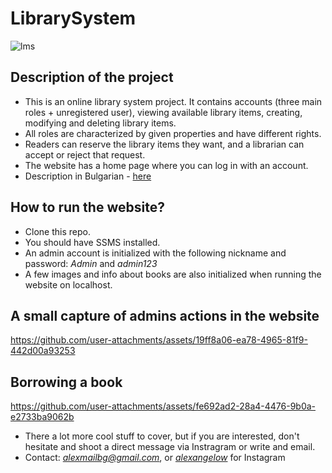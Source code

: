 # LibrarySystem

![lms](https://github.com/user-attachments/assets/6507c6c0-9dc3-470f-b81e-0b3ef6607f3d)

Description of the project
-

- This is an online library system project. It contains accounts (three main roles + unregistered user), viewing available library items, creating, modifying and deleting library items.
- All roles are characterized by given properties and have different rights.
- Readers can reserve the library items they want, and a librarian can accept or reject that request.
- The website has a home page where you can log in with an account.
- Description in Bulgarian - [here](https://github.com/Deirror/LibrarySystem/tree/main/Project%20Description)

How to run the website?
-

-  Clone this repo.
-  You should have SSMS installed.
-  An admin account is initialized with the following nickname and password: *Admin* and *admin123*
-  A few images and info about books are also initialized when running the website on localhost.

A small capture of admins actions in the website
-

https://github.com/user-attachments/assets/19ff8a06-ea78-4965-81f9-442d00a93253

Borrowing a book
-

https://github.com/user-attachments/assets/fe692ad2-28a4-4476-9b0a-e2733ba9062b

-  There a lot more cool stuff to cover, but if you are interested, don't hesitate and shoot a direct message via Instragram or write and email.
-  Contact: *alexmailbg@gmail.com*, or *[_alexangelow_](https://www.instagram.com/_alexangelow_)* for Instagram


